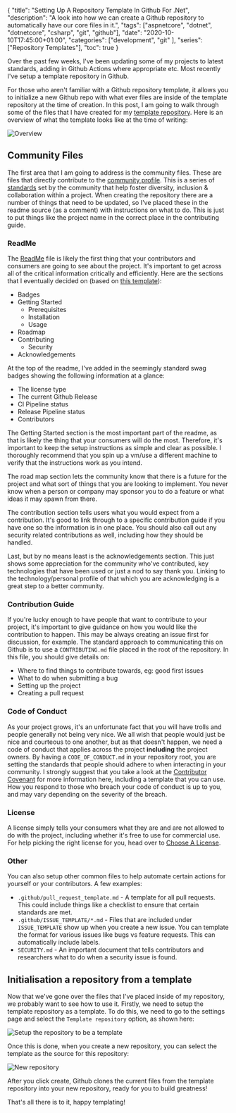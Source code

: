 {
    "title": "Setting Up A Repository Template In Github For .Net",
    "description": "A look into how we can create a Github repository to automatically have our core files in it.",
    "tags": ["aspnetcore", "dotnet", "dotnetcore", "csharp", "git", "github"],
    "date": "2020-10-10T17:45:00+01:00",
    "categories": ["development", "git" ],
    "series": ["Repository Templates"],
    "toc": true
}

Over the past few weeks, I've been updating some of my projects to latest standards, adding in Github Actions where appropriate etc. Most recently I've setup a template repository in Github.

<!--more-->

For those who aren't familiar with a Github repository template, it allows you to initialize a new Github repo with what ever files are inside of the template repository at the time of creation. In this post, I am going to walk through some of the files that I have created for my [template repository](https://github.com/Im5tu/template). Here is an overview of what the template looks like at the time of writing:

![Overview](/img/template/overview.png)

## Community Files

The first area that I am going to address is the community files. These are files that directly contribute to the [community profile](https://github.com/Im5tu/template/community). This is a series of [standards](https://opensource.guide/) set by the community that help foster diversity, inclusion & collaboration within a project. When creating the repository there are a number of things that need to be updated, so I've placed these in the readme source (as a comment) with instructions on what to do. This is just to put things like the project name in the correct place in the contributing guide.

### ReadMe

The [ReadMe](https://github.com/Im5tu/template/blob/main/README.md) file is likely the first thing that your contributors and consumers are going to see about the project. It's important to get across all of the critical information critically and efficiently. Here are the sections that I eventually decided on (based on [this template](https://github.com/othneildrew/Best-README-Template/blob/main/README.md)):

* Badges
* Getting Started
  * Prerequisites
  * Installation
  * Usage
* Roadmap
* Contributing
  * Security
* Acknowledgements

At the top of the readme, I've added in the seemingly standard swag badges showing the following information at a glance:

* The license type
* The current Github Release
* CI Pipeline status
* Release Pipeline status
* Contributors

The Getting Started section is the most important part of the readme, as that is likely the thing that your consumers will do the most. Therefore, it's important to keep the setup instructions as simple and clear as possible. I thoroughly recommend that you spin up a vm/use a different machine to verify that the instructions work as you intend.

The road map section lets the community know that there is a future for the project and what sort of things that you are looking to implement. You never know when a person or company may sponsor you to do a feature or what ideas it may spawn from there.

The contribution section tells users what you would expect from a contribution. It's good to link through to a specific contribution guide if you have one so the information is in one place. You should also call out any security related contributions as well, including how they should be handled.

Last, but by no means least is the acknowledgements section. This just shows some appreciation for the community who've contributed, key technologies that have been used or just a nod to say thank you. Linking to the technology/personal profile of that which you are acknowledging is a great step to a better community.

### Contribution Guide

If you're lucky enough to have people that want to contribute to your project, it's important to give guidance on how you would like the contribution to happen. This may be always creating an issue first for discussion, for example. The standard approach to communicating this on Github is to use a `CONTRIBUTING.md` file placed in the root of the repository. In this file, you should give details on:

* Where to find things to contribute towards, eg: good first issues
* What to do when submitting a bug
* Setting up the project
* Creating a pull request

### Code of Conduct

As your project grows, it's an unfortunate fact that you will have trolls and people generally not being very nice. We all wish that people would just be nice and courteous to one another, but as that doesn't happen, we need a code of conduct that applies across the project **including** the project owners. By having a `CODE_OF_CONDUCT.md` in your repository root, you are setting the standards that people should adhere to when interacting in your community. I strongly suggest that you take a look at the [Contributor Covenant](https://www.contributor-covenant.org/) for more information here, including a template that you can use. How you respond to those who breach your code of conduct is up to you, and may vary depending on the severity of the breach.

### License

A license simply tells your consumers what they are and are not allowed to do with the project, including whether it's free to use for commercial use. For help picking the right license for you, head over to [Choose A License](https://choosealicense.com/).

### Other

You can also setup other common files to help automate certain actions for yourself or your contributors. A few examples:

* `.github/pull_request_template.md` - A template for all pull requests. This could include things like a checklist to ensure that certain standards are met.
* `.github/ISSUE_TEMPLATE/*.md` - Files that are included under `ISSUE_TEMPLATE` show up when you create a new issue. You can template the format for various issues like bugs vs feature requests. This can automatically include labels.
* `SECURITY.md` - An important document that tells contributors and researchers what to do when a security issue is found.

## Initialisation a repository from a template

Now that we've gone over the files that I've placed inside of my repository, we probably want to see how to use it. Firstly, we need to setup the template repository as a template. To do this, we need to go to the settings page and select the `Template repository` option, as shown here:

![Setup the repository to be a template](/img/template/template-repository-setting.png)

Once this is done, when you create a new repository, you can select the template as the source for this repository:

![New repository](/img/template/new-repository.png)

After you click create, Github clones the current files from the template repository into your new repository, ready for you to build greatness!

That's all there is to it, happy templating!
